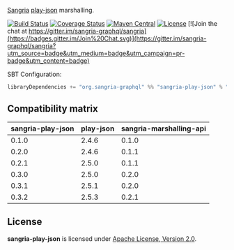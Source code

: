 [Sangria](http://sangria-graphql.org/) [play-json](https://www.playframework.com/documentation/2.2.x/ScalaJson) marshalling.

[![Build Status](https://travis-ci.org/sangria-graphql/sangria-play-json.svg?branch=master)](https://travis-ci.org/sangria-graphql/sangria-play-json) [![Coverage Status](http://coveralls.io/repos/sangria-graphql/sangria-play-json/badge.svg?branch=master&service=github)](http://coveralls.io/github/sangria-graphql/sangria-play-json?branch=master) [![Maven Central](https://maven-badges.herokuapp.com/maven-central/org.sangria-graphql/sangria-play-json_2.11/badge.svg)](https://maven-badges.herokuapp.com/maven-central/org.sangria-graphql/sangria-play-json_2.11) [![License](http://img.shields.io/:license-Apache%202-brightgreen.svg)](http://www.apache.org/licenses/LICENSE-2.0.txt) [![Join the chat at https://gitter.im/sangria-graphql/sangria](https://badges.gitter.im/Join%20Chat.svg)](https://gitter.im/sangria-graphql/sangria?utm_source=badge&utm_medium=badge&utm_campaign=pr-badge&utm_content=badge)

SBT Configuration:

```scala
libraryDependencies += "org.sangria-graphql" %% "sangria-play-json" % "0.3.2"
```

## Compatibility matrix

|sangria-play-json |play-json |sangria-marshalling-api|
|------------------|----------|-----------------------|
|0.1.0             | 2.4.6    | 0.1.0                 |
|0.2.0             | 2.4.6    | 0.1.1                 |
|0.2.1             | 2.5.0    | 0.1.1                 |
|0.3.0             | 2.5.0    | 0.2.0                 |
|0.3.1             | 2.5.1    | 0.2.0                 |
|0.3.2             | 2.5.3    | 0.2.1                 |


## License

**sangria-play-json** is licensed under [Apache License, Version 2.0](http://www.apache.org/licenses/LICENSE-2.0).

